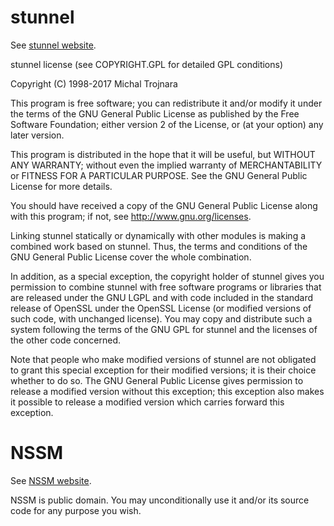 # stunnel

See [stunnel website](https://stunnel.org/).

stunnel license (see COPYRIGHT.GPL for detailed GPL conditions)

Copyright (C) 1998-2017 Michal Trojnara

This program is free software; you can redistribute it and/or modify it under the terms of the GNU General Public License as published by the Free Software Foundation; either version 2 of the License, or (at your option) any later version.

This program is distributed in the hope that it will be useful, but WITHOUT ANY WARRANTY; without even the implied warranty of MERCHANTABILITY or FITNESS FOR A PARTICULAR PURPOSE. See the GNU General Public License for more details.

You should have received a copy of the GNU General Public License along with this program; if not, see <http://www.gnu.org/licenses>.

Linking stunnel statically or dynamically with other modules is making a combined work based on stunnel. Thus, the terms and conditions of the GNU General Public License cover the whole combination.

In addition, as a special exception, the copyright holder of stunnel gives you permission to combine stunnel with free software programs or libraries that are released under the GNU LGPL and with code included in the standard release of OpenSSL under the OpenSSL License (or modified versions of such code, with unchanged license). You may copy and distribute such a system following the terms of the GNU GPL for stunnel and the licenses of the other code concerned.

Note that people who make modified versions of stunnel are not obligated to grant this special exception for their modified versions; it is their choice whether to do so. The GNU General Public License gives permission to release a modified version without this exception; this exception also makes it possible to release a modified version which carries forward this exception.

# NSSM

See [NSSM website](http://nssm.cc/).

NSSM is public domain.  You may unconditionally use it and/or its source code 
for any purpose you wish.
